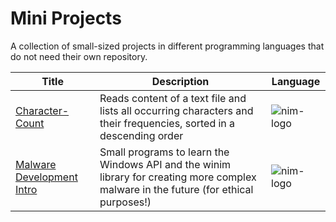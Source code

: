 # Mini Projects

A collection of small-sized projects in different programming languages that do not need their own repository.

| Title | Description | Language |
| --- | --- | --- |
| [Character-Count](./nim/character-count/) | Reads content of a text file and lists all occurring characters and their frequencies, sorted in a descending order | ![nim-logo] |
| [Malware Development Intro](./nim/malware-dev-intro/) | Small programs to learn the Windows API and the winim library for creating more complex malware in the future (for ethical purposes!) | ![nim-logo] |

<!-- variables -->
[nim-logo]: https://img.shields.io/badge/Nim-FFE953?style=for-the-badge&labelColor=161920&logoColor=FFE953&logo=nim